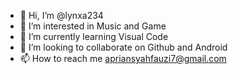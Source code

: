 - 👋 Hi, I’m @lynxa234
- 👀 I’m interested in Music and Game
- 🌱 I’m currently learning Visual Code
- 💞️ I’m looking to collaborate on Github and Android 
- 📫 How to reach me apriansyahfauzi7@gmail.com

<!---
lynxa234/lynxa234 is a ✨ special ✨ repository because its `README.md` (this file) appears on your GitHub profile.
You can click the Preview link to take a look at your changes.
--->
